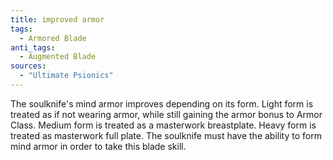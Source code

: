 ```yaml
---
title: improved armor
tags:
  - Armored Blade
anti_tags:
  - Augmented Blade
sources:
  - "Ultimate Psionics"
---
```


The soulknife's mind armor improves depending on its form. Light form is treated as if not wearing armor, while still gaining the armor bonus to Armor Class. Medium form is treated as a masterwork breastplate. Heavy form is treated as masterwork full plate. The soulknife must have the ability to form mind armor in order to take this blade skill.
